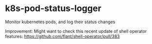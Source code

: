 # k8s-pod-status-logger
Monitor kubernetes pods, and log their status changes


Improvement: 
Might want to check this recent update of shell operator features: 
https://github.com/flant/shell-operator/pull/383